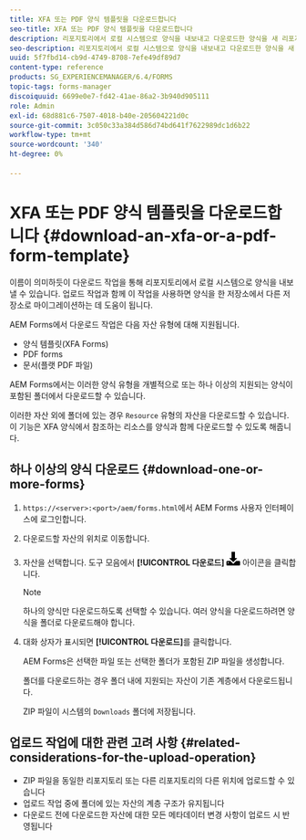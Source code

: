 ```yaml
---
title: XFA 또는 PDF 양식 템플릿을 다운로드합니다
seo-title: XFA 또는 PDF 양식 템플릿을 다운로드합니다
description: 리포지토리에서 로컬 시스템으로 양식을 내보내고 다운로드한 양식을 새 리포지토리로 마이그레이션할 수 있습니다.
seo-description: 리포지토리에서 로컬 시스템으로 양식을 내보내고 다운로드한 양식을 새 리포지토리로 마이그레이션할 수 있습니다.
uuid: 5f7fbd14-cb9d-4749-8708-7efe49df89d7
content-type: reference
products: SG_EXPERIENCEMANAGER/6.4/FORMS
topic-tags: forms-manager
discoiquuid: 6699e0e7-fd42-41ae-86a2-3b940d905111
role: Admin
exl-id: 68d881c6-7507-4018-b40e-205604221d0c
source-git-commit: 3c050c33a384d586d74bd641f7622989dc1d6b22
workflow-type: tm+mt
source-wordcount: '340'
ht-degree: 0%

---
```


# XFA 또는 PDF 양식 템플릿을 다운로드합니다 {#download-an-xfa-or-a-pdf-form-template}

이름이 의미하듯이 다운로드 작업을 통해 리포지토리에서 로컬 시스템으로 양식을 내보낼 수 있습니다. 업로드 작업과 함께 이 작업을 사용하면 양식을 한 저장소에서 다른 저장소로 마이그레이션하는 데 도움이 됩니다.

AEM Forms에서 다운로드 작업은 다음 자산 유형에 대해 지원됩니다.

* 양식 템플릿(XFA Forms)
* PDF forms
* 문서(플랫 PDF 파일)

AEM Forms에서는 이러한 양식 유형을 개별적으로 또는 하나 이상의 지원되는 양식이 포함된 폴더에서 다운로드할 수 있습니다.

이러한 자산 외에 폴더에 있는 경우 `Resource` 유형의 자산을 다운로드할 수 있습니다. 이 기능은 XFA 양식에서 참조하는 리소스를 양식과 함께 다운로드할 수 있도록 해줍니다.

## 하나 이상의 양식 다운로드 {#download-one-or-more-forms}

1. `https://<server>:<port>/aem/forms.html`에서 AEM Forms 사용자 인터페이스에 로그인합니다.

1. 다운로드할 자산의 위치로 이동합니다.

1. 자산을 선택합니다. 도구 모음에서 **[!UICONTROL 다운로드]** ![aem6forms_download](assets/aem6forms_download.png) 아이콘을 클릭합니다.

   >[!NOTE]
   >
   >하나의 양식만 다운로드하도록 선택할 수 있습니다. 여러 양식을 다운로드하려면 양식을 폴더로 다운로드해야 합니다.

1. 대화 상자가 표시되면 **[!UICONTROL 다운로드]**&#x200B;를 클릭합니다.

   AEM Forms은 선택한 파일 또는 선택한 폴더가 포함된 ZIP 파일을 생성합니다.

   폴더를 다운로드하는 경우 폴더 내에 지원되는 자산이 기존 계층에서 다운로드됩니다.

   ZIP 파일이 시스템의 `Downloads` 폴더에 저장됩니다.

## 업로드 작업에 대한 관련 고려 사항 {#related-considerations-for-the-upload-operation}

* ZIP 파일을 동일한 리포지토리 또는 다른 리포지토리의 다른 위치에 업로드할 수 있습니다
* 업로드 작업 중에 폴더에 있는 자산의 계층 구조가 유지됩니다
* 다운로드 전에 다운로드한 자산에 대한 모든 메타데이터 변경 사항이 업로드 시 반영됩니다
